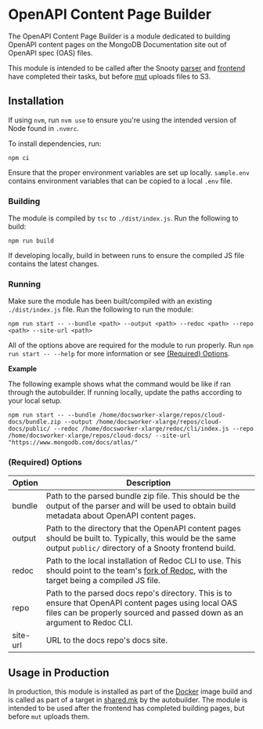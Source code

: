 # OpenAPI Content Page Builder

The OpenAPI Content Page Builder is a module dedicated to building OpenAPI content
pages on the MongoDB Documentation site out of OpenAPI spec (OAS) files.

This module is intended to be called after the Snooty [parser](https://github.com/mongodb/snooty-parser) and [frontend](https://github.com/mongodb/snooty) have completed their
tasks, but before [mut](https://github.com/mongodb/mut) uploads files to S3.

## Installation

If using `nvm`, run `nvm use` to ensure you're using the intended version
of Node found in `.nvmrc`.

To install dependencies, run:

```
npm ci
```

Ensure that the proper environment variables are set up locally. `sample.env`
contains environment variables that can be copied to a local `.env` file.

### Building

The module is compiled by `tsc` to `./dist/index.js`. Run the following to build:

```
npm run build
```

If developing locally, build in between runs to ensure the compiled JS file contains
the latest changes.

### Running

Make sure the module has been built/compiled with an existing `./dist/index.js` file.
Run the following to run the module:

```
npm run start -- --bundle <path> --output <path> --redoc <path> --repo <path> --site-url <path>
```

All of the options above are required for the module to run properly. Run
`npm run start -- --help` for more information or see [(Required) Options](#required-options).

**Example**

The following example shows what the command would be like if ran through the
autobuilder. If running locally, update the paths according to your local setup.

```
npm run start -- --bundle /home/docsworker-xlarge/repos/cloud-docs/bundle.zip --output /home/docsworker-xlarge/repos/cloud-docs/public/ --redoc /home/docsworker-xlarge/redoc/cli/index.js --repo /home/docsworker-xlarge/repos/cloud-docs/ --site-url "https://www.mongodb.com/docs/atlas/"
```

### (Required) Options

| Option   | Description                                                                                                                                                                            |
| -------- | -------------------------------------------------------------------------------------------------------------------------------------------------------------------------------------- |
| bundle   | Path to the parsed bundle zip file. This should be the output of the parser and will be used to obtain build metadata about OpenAPI content pages.                                     |
| output   | Path to the directory that the OpenAPI content pages should be built to. Typically, this would be the same output `public/` directory of a Snooty frontend build.                      |
| redoc    | Path to the local installation of Redoc CLI to use. This should point to the team's [fork of Redoc](https://github.com/mongodb-forks/redoc), with the target being a compiled JS file. |
| repo     | Path to the parsed docs repo's directory. This is to ensure that OpenAPI content pages using local OAS files can be properly sourced and passed down as an argument to Redoc CLI.      |
| site-url | URL to the docs repo's docs site.                                                                                                                                                      |

## Usage in Production

In production, this module is installed as part of the [Docker](https://github.com/mongodb/docs-worker-pool/blob/master/Dockerfile) image build and is called as part of a target in [shared.mk](https://github.com/mongodb/docs-worker-pool/blob/meta/makefiles/shared.mk) by the autobuilder. The module is intended to be used after the frontend has completed building pages, but before `mut` uploads them.

